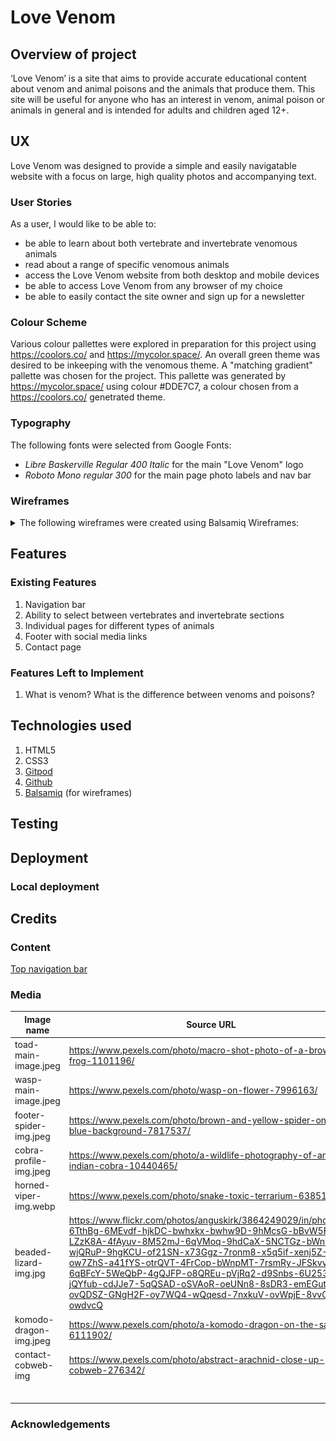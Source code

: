 # Love Venom
## Overview of project
‘Love Venom’ is a site that aims to provide accurate educational content about venom and animal poisons and the animals that produce them. This site will be useful for anyone who has an interest in venom, animal poison or animals in general and is intended for adults and children aged 12+.

<!-- Responsive mockup to go here -->

## UX
Love Venom was designed to provide a simple and easily navigatable website with a focus on large, high quality photos and accompanying text.
### User Stories
As a user, I would like to be able to:
- be able to learn about both vertebrate and invertebrate venomous animals
- read about a range of specific venomous animals
- access the Love Venom website from both desktop and mobile devices
- be able to access Love Venom from any browser of my choice
- be able to easily contact the site owner and sign up for a newsletter

### Colour Scheme
Various colour pallettes were explored in preparation for this project using https://coolors.co/ and https://mycolor.space/. An overall green theme was desired to be inkeeping with the venomous theme. A "matching gradient" pallette was chosen for the project. This pallette was generated by https://mycolor.space/ using colour #DDE7C7, a colour chosen from a https://coolors.co/ genetrated theme.
<!-- Insert final theme here once decided -->

### Typography
The following fonts were selected from Google Fonts:
- _Libre Baskerville Regular 400 Italic_ for the main "Love Venom" logo
- _Roboto Mono regular 300_ for the main page photo labels and nav bar

### Wireframes
<details>
<summary>
The following wireframes were created using Balsamiq Wireframes:</summary>

| Name  | Wireframe  |
|---|---|
| Simple Sitemap  | ![a simplified sitemap](documentation/wireframes/sitemap_simple_wireframe.png)  | 
|  Expanded Sitemap |  ![sitemap](documentation/wireframes/sitemap_wireframe.png) |
| Home page | ![a wireframe of the home page](documentation/wireframes/home_wireframe.png)  |
| Vertebrates page  | ![a wireframe of the vertebrates page](documentation/wireframes/vertebrates_wireframe.png)  |
| Invertebrates page  | ![a wireframe of the invertebrates page](documentation/wireframes/invertebrates_wireframe.png) |
| Example page (reptiles)  | ![a wireframe example of an inner page (reptiles)](documentation/wireframes/reptiles_wireframe.png)  |
| Contact page  | ![a wireframe of the contact page](documentation/wireframes/contact_wireframe.png)  |

</details>

## Features
<!-- Briefly explain the project here -->

### Existing Features
1. Navigation bar
2. Ability to select between vertebrates and invertebrate sections
3. Individual pages for different types of animals
4. Footer with social media links
5. Contact page

### Features Left to Implement
1. What is venom? What is the difference between venoms and poisons?

## Technologies used
1. HTML5
2. CSS3
3. [Gitpod](https://gitpod.io/)
4. [Github](https://github.com/)
5. [Balsamiq](https://balsamiq.com/) (for wireframes)

## Testing
<!-- Link to seperate testing file -->

## Deployment

### Local deployment

## Credits

### Content
[Top navigation bar](https://www.w3schools.com/howto/howto_js_topnav_responsive.asp)

### Media
<!-- Images and video credits go here -->

| Image name  | Source URL  |
|---|---|
| toad-main-image.jpeg  | https://www.pexels.com/photo/macro-shot-photo-of-a-brown-frog-1101196/  |
| wasp-main-image.jpeg  | https://www.pexels.com/photo/wasp-on-flower-7996163/  |
| footer-spider-img.jpeg  | https://www.pexels.com/photo/brown-and-yellow-spider-on-blue-background-7817537/  |
| cobra-profile-img.jpeg  | https://www.pexels.com/photo/a-wildlife-photography-of-an-indian-cobra-10440465/  |
| horned-viper-img.webp  | https://www.pexels.com/photo/snake-toxic-terrarium-63851/  |
| beaded-lizard-img.jpg  | https://www.flickr.com/photos/anguskirk/3864249029/in/photolist-6TthBg-6MEvdf-hjkDC-bwhxkx-bwhw9D-9hMcsG-bBvW5F-LZzK8A-4fAyuv-8M52mJ-6qVMoq-9hdCaX-5NCTGz-bWnnCX-wjQRuP-9hgKCU-of21SN-x73Ggz-7ronm8-x5q5if-xenj5Z-ow7ZhS-a41fYS-otrQVT-4FrCop-bWnpMT-7rsmRy-JFSkvv-6qBFcY-5WeQbP-4gQJFP-o8QREu-pVjRq2-d9Snbs-6U2534-jQYfub-cdJJe7-5qQSAD-oSVAoR-oeUNn8-8sDR3-emEGut-ovQDSZ-GNgH2F-oy7WQ4-wQqesd-7nxkuV-ovWpjE-8vvGDf-owdvcQ  |
| komodo-dragon-img.jpeg  | https://www.pexels.com/photo/a-komodo-dragon-on-the-sand-6111902/  |
| contact-cobweb-img  |  https://www.pexels.com/photo/abstract-arachnid-close-up-cobweb-276342/ |
|   |   |
|   |   |
|   |   |
|   |   |
|   |   |
|   |   |

### Acknowledgements